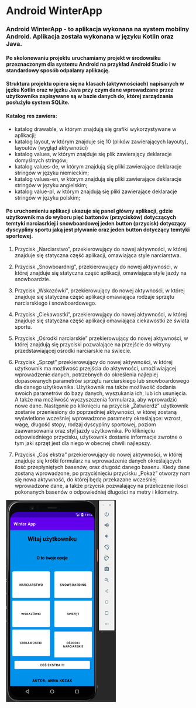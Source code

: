 # Android WinterApp
### Android WinterApp - to aplikacja wykonana na system mobilny Android. Aplikacja została wykonana w języku Kotlin oraz Java. 
#### Po skolonowaniu projektu uruchamiamy projekt w środowsiku przeznaczonym dla systemu Android na przykład Android Studio i w standardowy sposób odpalamy aplikację. 
#### Struktura projektu opiera się na klasach (aktywnościach) napisanych w jęzku Kotlin oraz w jęzku Java przy czym dane wprowadzane przez użytkownika zapisywane są w bazie danych do, której zarządzania posłużyło system SQLite.
#### Katalog res zawiera:
* katalog drawable, w którym znajdują się grafiki wykorzystywane w aplikacji;
* katalog layout, w którym znajduje się 10 (plików zawierających layouty), layoutów (wygląd aktywności)
* katalog values, w którym znajduje się plik zawierający deklaracje	domyślnych stringów;
* katalog values-de, w którym znajdują się pliki zawierające deklaracje stringów w języku niemieckim;
* katalog values-en, w którym znajdują się pliki zawierające deklaracje stringów w języku angielskim;
* katalog value-pl, w którym znajdują się pliki zawierające deklaracje stringów w języku polskim;

#### Po uruchomieniu aplikacji ukazuje się panel główny aplikacji, gdzie użytkownik ma do wyboru pięć battonów (przycisków) dotyczących temtyki narciasrkiej i snowboardowej  jeden button (przycisk) dotyczący dyscypliny sportu jaką jest pływanie oraz jeden button dotyczący temtyki sportowej. 

1. Przycisk „Narciarstwo”, przekierowujący do nowej 	aktywności, w której znajduje się statyczna część aplikacji, 	omawiająca style narciarstwa.

2. Przycisk „Snowboardnig”, przekierowujący do nowej 	aktywności, w której znajduje się statyczna część aplikacji, 	omawiająca style jazdy na snowboardzie.

3. Przycisk „Wskazówki”, przekierowujący do nowej 	aktywności, w której znajduje się statyczna część aplikacji 	omawiająca rodzaje sprzętu narciarskiego i snowboardowego.

4. Przycisk „Ciekawostki”, przekierowujący do nowej 	aktywności, w której znajduje się statyczna część aplikacji 	omawiająca ciekawostki ze świata sportu.

5. Przycisk „Ośrodki narciarskie” przekierowujący do nowej 	aktywności, w której znajdują się przyciski pozwalające na 	przejście do witryny przedstawiającej ośrodki narciarskie na 	świecie.

6. Przycisk „Sprzęt” przekierowujący do nowej aktywności, w której użytkownik ma możliwość przejścia do aktywności, umożliwiającej wprowadzenie danych, potrzebnych do określenia najlepiej dopasowanych parametrów sprzętu narciarskiego lub snowboardowego dla danego użytkownika. Użytkownik ma także możliwość dodania swoich parametrów do bazy danych, wyszukania ich, lub ich usunięcia. A także ma możliwość wyczyszczenia formularza, aby wprowadzić nowe dane. 
Następnie po kliknięciu na przycisk „Zatwierdź” użytkownik zostanie przeniesiony do poprzedniej aktywności, w której zostaną wyświetlone wcześniej wprowadzone parametry określające: wzrost, wagę, długość stopy, rodzaj dyscypliny sportowej, poziom zaawansowania oraz styl jazdy użytkownika. Po kliknięciu odpowiedniego przycisku, użytkownik dostanie informacje zwrotne o tym jaki sprzęt jest dla niego w obecnej chwili najlepszy. 

7. Przycisk „Coś ekstra” przekierowujący do nowej aktywności, w której znajduje się krótki formularz na wprowadzenie danych określających ilość przepłyniętych basenów, oraz długość danego basenu. Kiedy dane zostaną wprowadzone, po przyciśnięciu przycisku „Pokaż” otworzy nam się nowa aktywność, do której będą przekazane wcześniej wprowadzone dane, a także przycisk pozwalający na przeliczenie ilości pokonanych basenów o odpowiedniej długości na metry i kilometry.

<img src="Images/screen1.png" alt="screen1" width="300" height="550"> 
